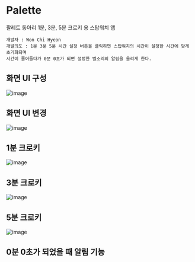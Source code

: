 # Palette
팔레트 동아리 1분, 3분, 5분 크로키 용 스탑워치 앱
```
개발자 : Won Chi Hyeon
개발의도 : 1분 3분 5분 시간 설정 버튼을 클릭하면 스탑워치의 시간이 설정한 시간에 맞게 초기화되며
시간이 줄어들다가 0분 0초가 되면 설정한 벨소리의 알림을 울리게 한다.
```
## 화면 UI 구성
![image](https://github.com/mr-won/Palette/assets/58906858/3c9d30e8-51cf-4c08-a917-d20f70253f29)

## 화면 UI 변경
![image](https://github.com/mr-won/Palette/assets/58906858/8a11b2af-2fb0-4e7f-bc7f-5758184ee22a)

## 1분 크로키
![image](https://github.com/mr-won/Palette/assets/58906858/9ae462dc-639e-4bc2-827f-286cd519ff3f)

## 3분 크로키
![image](https://github.com/mr-won/Palette/assets/58906858/673fa0fd-0eb7-49d6-a075-3303f93d8af3)

## 5분 크로키
![image](https://github.com/mr-won/Palette/assets/58906858/0544364d-b5d6-4511-9893-92c00d3b23fd)

## 0분 0초가 되었을 때 알림 기능
